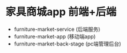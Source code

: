 # 家具商城app 前端+后端

- furniture-market-service  (后端服务)
- furniture-market-app  (移动端app)
- furniture-market-back-stage (pc端管理后台)